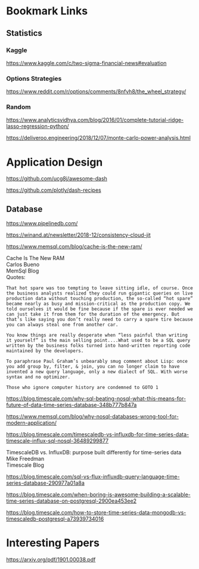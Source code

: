 # Bookmark Links

## Statistics

### Kaggle

https://www.kaggle.com/c/two-sigma-financial-news#evaluation


### Options Strategies

https://www.reddit.com/r/options/comments/8nfvh8/the_wheel_strategy/


### Random

https://www.analyticsvidhya.com/blog/2016/01/complete-tutorial-ridge-lasso-regression-python/

https://deliveroo.engineering/2018/12/07/monte-carlo-power-analysis.html



# Application Design

https://github.com/ucg8j/awesome-dash

https://github.com/plotly/dash-recipes




## Database

https://www.pipelinedb.com/

https://winand.at/newsletter/2018-12/consistency-cloud-jit

https://www.memsql.com/blog/cache-is-the-new-ram/

Cache Is The New RAM \
Carlos Bueno \
MemSql Blog \
Quotes: 
    
    That hot spare was too tempting to leave sitting idle, of course. Once the business analysts realized they could run gigantic queries on live production data without touching production, the so-called “hot spare” became nearly as busy and mission-critical as the production copy. We told ourselves it would be fine because if the spare is ever needed we can just take it from them for the duration of the emergency. But that’s like saying you don’t really need to carry a spare tire because you can always steal one from another car.
    
    You know things are really desperate when “less painful than writing it yourself” is the main selling point....What used to be a SQL query written by the business folks turned into hand-written reporting code maintained by the developers.
    
    To paraphrase Paul Graham’s unbearably smug comment about Lisp: once you add group by, filter, & join, you can no longer claim to have invented a new query language, only a new dialect of SQL. With worse syntax and no optimizer.
    
    Those who ignore computer history are condemned to GOTO 1

https://blog.timescale.com/why-sql-beating-nosql-what-this-means-for-future-of-data-time-series-database-348b777b847a

https://www.memsql.com/blog/why-nosql-databases-wrong-tool-for-modern-application/


https://blog.timescale.com/timescaledb-vs-influxdb-for-time-series-data-timescale-influx-sql-nosql-36489299877

TimescaleDB vs. InfluxDB: purpose built differently for time-series data \
Mike Freedman \
Timescale Blog


https://blog.timescale.com/sql-vs-flux-influxdb-query-language-time-series-database-290977a01a8a

https://blog.timescale.com/when-boring-is-awesome-building-a-scalable-time-series-database-on-postgresql-2900ea453ee2

https://blog.timescale.com/how-to-store-time-series-data-mongodb-vs-timescaledb-postgresql-a73939734016


# Interesting Papers

https://arxiv.org/pdf/1901.00038.pdf

